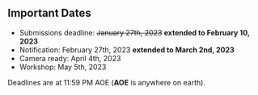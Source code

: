 

## Important Dates

- Submissions deadline:        ~~January 27th, 2023~~ **extended to February 10, 2023**
- Notification:                 February 27th, 2023  **extended to March 2nd, 2023**
- Camera ready:     		April 4th, 2023
- Workshop:                     May 5th, 2023

Deadlines are at 11:59 PM AOE (**AOE** is anywhere on earth).

